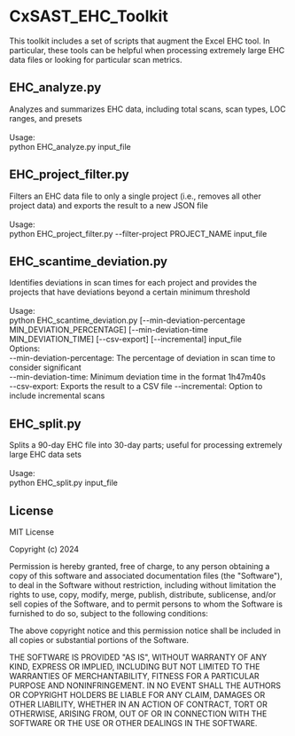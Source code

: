 # CxSAST_EHC_Toolkit
<p>This toolkit includes a set of scripts that augment the Excel EHC tool. In particular, these tools can be helpful when processing extremely large EHC data files or looking for particular scan metrics.</p>

## EHC_analyze.py
<p>Analyzes and summarizes EHC data, including total scans, scan types, LOC ranges, and presets<br>
<br>Usage:<br>
python EHC_analyze.py input_file</p>

## EHC_project_filter.py
<p>Filters an EHC data file to only a single project (i.e., removes all other project data) and exports the result to a new JSON file<br>
<br>Usage:<br>
python EHC_project_filter.py --filter-project PROJECT_NAME input_file</p>

## EHC_scantime_deviation.py
<p>Identifies deviations in scan times for each project and provides the projects that have deviations beyond a certain minimum threshold<br>
<br>Usage:<br>
python EHC_scantime_deviation.py [--min-deviation-percentage MIN_DEVIATION_PERCENTAGE] [--min-deviation-time MIN_DEVIATION_TIME] [--csv-export] [--incremental] input_file<br>
Options:<br>
--min-deviation-percentage: The percentage of deviation in scan time to consider significant<br>
--min-deviation-time: Minimum deviation time in the format 1h47m40s<br>
--csv-export: Exports the result to a CSV file
--incremental: Option to include incremental scans</p>

## EHC_split.py
<p>Splits a 90-day EHC file into 30-day parts; useful for processing extremely large EHC data sets<br>
<br>Usage:<br>
python EHC_split.py input_file</p>


## License

MIT License

Copyright (c) 2024

Permission is hereby granted, free of charge, to any person obtaining a copy
of this software and associated documentation files (the "Software"), to deal
in the Software without restriction, including without limitation the rights
to use, copy, modify, merge, publish, distribute, sublicense, and/or sell
copies of the Software, and to permit persons to whom the Software is
furnished to do so, subject to the following conditions:

The above copyright notice and this permission notice shall be included in all
copies or substantial portions of the Software.

THE SOFTWARE IS PROVIDED "AS IS", WITHOUT WARRANTY OF ANY KIND, EXPRESS OR
IMPLIED, INCLUDING BUT NOT LIMITED TO THE WARRANTIES OF MERCHANTABILITY,
FITNESS FOR A PARTICULAR PURPOSE AND NONINFRINGEMENT. IN NO EVENT SHALL THE
AUTHORS OR COPYRIGHT HOLDERS BE LIABLE FOR ANY CLAIM, DAMAGES OR OTHER
LIABILITY, WHETHER IN AN ACTION OF CONTRACT, TORT OR OTHERWISE, ARISING FROM,
OUT OF OR IN CONNECTION WITH THE SOFTWARE OR THE USE OR OTHER DEALINGS IN THE
SOFTWARE.
